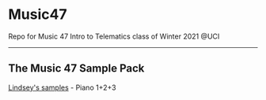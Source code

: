 # Music47
Repo for Music 47 Intro to Telematics class of Winter 2021 @UCI

---
## The Music 47 Sample Pack

[Lindsey's samples](https://drive.google.com/drive/folders/1M702SOK-8bmvbtUJSn-Tf27lwV6rxhx1?usp=sharing) - Piano 1+2+3
